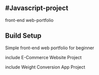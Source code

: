 #Javascript-project
---

front-end web-portfolio

Build Setup
---

Simple front-end web portfolio for beginner

include E-Commerce Website Project

include Weight Conversion App Project
